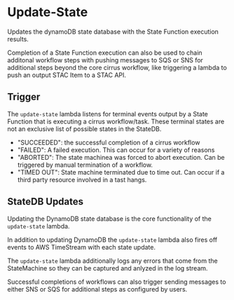 # Update-State

Updates the dynamoDB state database with the State Function execution results.

Completion of a State Function execution can also be used to chain additonal workflow steps with pushing messages to SQS or SNS for additional steps beyond the core cirrus workflow, like triggering a lambda to push an output STAC Item to a STAC API.

## Trigger

The `update-state` lambda listens for terminal events output by a State Function that is executing a cirrus workflow/task.  These terminal states are not an exclusive list of possible states in the StateDB.
- "SUCCEEDED": the successful completion of a cirrus workflow
- "FAILED": A failed execution.  This can occur for a variety of reasons
- "ABORTED": The state machinea was forced to abort execution.  Can be triggered by manual termination of a workflow.
- "TIMED OUT": State machine terminated due to time out.  Can occur if a third party resource involved in a tast hangs.

## StateDB Updates

Updating the DynamoDB state database is the core functionality of the `update-state` lambda.

In addition to updating DynamoDB the `update-state` lambda also fires off events to AWS TimeStream with each state update.

The `update-state` lambda additionally logs any errors that come from the StateMachine so they can be captured and anlyzed in the log stream.

Successful completions of workflows can also trigger sending messages to either SNS or SQS for additional steps as configured by users.
